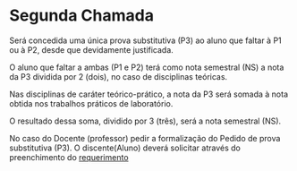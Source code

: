 # Segunda Chamada

Será concedida  uma única prova substitutiva (P3) ao aluno que  faltar à P1 ou à P2, desde que devidamente justificada.

O aluno que faltar a ambas (P1 e P2) terá como nota semestral (NS) a nota da P3  dividida por 2 (dois), no  caso de disciplinas teóricas.

Nas disciplinas de caráter teórico-prático, a nota da P3 será somada à nota obtida nos trabalhos práticos de laboratório.

O resultado dessa soma, dividido por 3 (três), será a nota semestral (NS).

No caso do Docente (professor) pedir a formalização do Pedido de prova substitutiva (P3). O discente(Aluno) deverá solicitar através do preenchimento do [requerimento](https://cefet-rj.br/attachments/article/3488/Requerimento%20de%202a%20chamada%20de%20prova.pdf)
